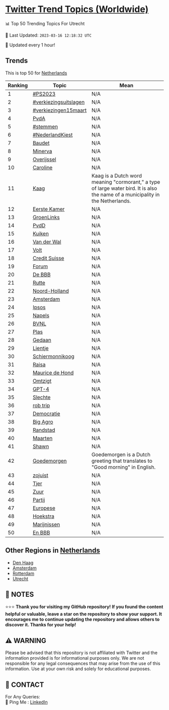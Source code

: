 [Twitter Trend Topics (Worldwide)](https://github.com/ErcinDedeoglu/Twitter-Trend-Topics)
==========


📊 Top 50 Trending Topics For Utrecht

📆 Last Updated: `2023-03-16 12:18:32 UTC`

🔧 Updated every 1 hour!


## Trends

This is top 50 for [Netherlands](</Netherlands>)

| Ranking | Topic | Mean |
| ------- | ------------ | ------------ |
| 1 | [#PS2023](http://twitter.com/search?q=%23PS2023) | N/A |
| 2 | [#verkiezingsuitslagen](http://twitter.com/search?q=%23verkiezingsuitslagen) | N/A |
| 3 | [#verkiezingen15maart](http://twitter.com/search?q=%23verkiezingen15maart) | N/A |
| 4 | [PvdA](http://twitter.com/search?q=PvdA) | N/A |
| 5 | [#stemmen](http://twitter.com/search?q=%23stemmen) | N/A |
| 6 | [#NederlandKiest](http://twitter.com/search?q=%23NederlandKiest) | N/A |
| 7 | [Baudet](http://twitter.com/search?q=Baudet) | N/A |
| 8 | [Minerva](http://twitter.com/search?q=Minerva) | N/A |
| 9 | [Overijssel](http://twitter.com/search?q=Overijssel) | N/A |
| 10 | [Caroline](http://twitter.com/search?q=Caroline) | N/A |
| 11 | [Kaag](http://twitter.com/search?q=Kaag) | Kaag is a Dutch word meaning "cormorant," a type of large water bird. It is also the name of a municipality in the Netherlands. |
| 12 | [Eerste Kamer](http://twitter.com/search?q=Eerste+Kamer) | N/A |
| 13 | [GroenLinks](http://twitter.com/search?q=GroenLinks) | N/A |
| 14 | [PvdD](http://twitter.com/search?q=PvdD) | N/A |
| 15 | [Kuiken](http://twitter.com/search?q=Kuiken) | N/A |
| 16 | [Van der Wal](http://twitter.com/search?q=Van+der+Wal) | N/A |
| 17 | [Volt](http://twitter.com/search?q=Volt) | N/A |
| 18 | [Credit Suisse](http://twitter.com/search?q=Credit+Suisse) | N/A |
| 19 | [Forum](http://twitter.com/search?q=Forum) | N/A |
| 20 | [De BBB](http://twitter.com/search?q=De+BBB) | N/A |
| 21 | [Rutte](http://twitter.com/search?q=Rutte) | N/A |
| 22 | [Noord-Holland](http://twitter.com/search?q=Noord-Holland) | N/A |
| 23 | [Amsterdam](http://twitter.com/search?q=Amsterdam) | N/A |
| 24 | [Ipsos](http://twitter.com/search?q=Ipsos) | N/A |
| 25 | [Napels](http://twitter.com/search?q=Napels) | N/A |
| 26 | [BVNL](http://twitter.com/search?q=BVNL) | N/A |
| 27 | [Plas](http://twitter.com/search?q=Plas) | N/A |
| 28 | [Gedaan](http://twitter.com/search?q=Gedaan) | N/A |
| 29 | [Lientje](http://twitter.com/search?q=Lientje) | N/A |
| 30 | [Schiermonnikoog](http://twitter.com/search?q=Schiermonnikoog) | N/A |
| 31 | [Raisa](http://twitter.com/search?q=Raisa) | N/A |
| 32 | [Maurice de Hond](http://twitter.com/search?q=Maurice+de+Hond) | N/A |
| 33 | [Omtzigt](http://twitter.com/search?q=Omtzigt) | N/A |
| 34 | [GPT-4](http://twitter.com/search?q=GPT-4) | N/A |
| 35 | [Slechte](http://twitter.com/search?q=Slechte) | N/A |
| 36 | [rob trip](http://twitter.com/search?q=rob+trip) | N/A |
| 37 | [Democratie](http://twitter.com/search?q=Democratie) | N/A |
| 38 | [Big Agro](http://twitter.com/search?q=Big+Agro) | N/A |
| 39 | [Randstad](http://twitter.com/search?q=Randstad) | N/A |
| 40 | [Maarten](http://twitter.com/search?q=Maarten) | N/A |
| 41 | [Shawn](http://twitter.com/search?q=Shawn) | N/A |
| 42 | [Goedemorgen](http://twitter.com/search?q=Goedemorgen) | Goedemorgen is a Dutch greeting that translates to "Good morning" in English. |
| 43 | [zojuist](http://twitter.com/search?q=zojuist) | N/A |
| 44 | [Tjer](http://twitter.com/search?q=Tjer) | N/A |
| 45 | [Zuur](http://twitter.com/search?q=Zuur) | N/A |
| 46 | [Partij](http://twitter.com/search?q=Partij) | N/A |
| 47 | [Europese](http://twitter.com/search?q=Europese) | N/A |
| 48 | [Hoekstra](http://twitter.com/search?q=Hoekstra) | N/A |
| 49 | [Marijnissen](http://twitter.com/search?q=Marijnissen) | N/A |
| 50 | [En BBB](http://twitter.com/search?q=En+BBB) | N/A |



## Other Regions in [Netherlands](</Netherlands>)

* [Den Haag](</Netherlands/Den Haag.md>)
* [Amsterdam](</Netherlands/Amsterdam.md>)
* [Rotterdam](</Netherlands/Rotterdam.md>)
* [Utrecht](</Netherlands/Utrecht.md>)



## 📝 NOTES

⭐⭐⭐ **Thank you for visiting my GitHub repository! If you found the content helpful or valuable, leave a star on the repository to show your support. It encourages me to continue updating the repository and allows others to discover it. Thanks for your help!**


## ⚠️ WARNING

Please be advised that this repository is not affiliated with Twitter and the information provided is for informational purposes only. We are not responsible for any legal consequences that may arise from the use of this information. Use at your own risk and solely for educational purposes.


## 📨 CONTACT

 For Any Queries:  
            🏓 Ping Me : [LinkedIn](https://www.linkedin.com/in/ercindedeoglu/)
